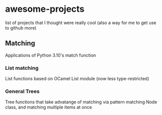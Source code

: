 # awesome-projects
list of projects that I thought were really cool (also a way for me to get use to github more)

## Matching

Applications of Python 3.10's match function

### List matching

List functions based on OCamel List module (now less type-restricted)

### General Trees

Tree functions that take advatange of matching via pattern matching Node class, and matching multiple items at once
